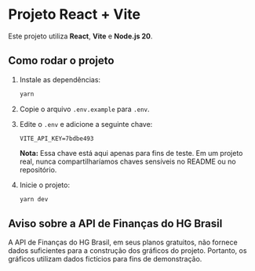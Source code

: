 # Projeto React + Vite

Este projeto utiliza **React**, **Vite** e **Node.js 20**.

## Como rodar o projeto

1. Instale as dependências:
   ```sh
   yarn
   ```

2. Copie o arquivo `.env.example` para `.env`.

3. Edite o `.env` e adicione a seguinte chave:
   ```env
   VITE_API_KEY=7bdbe493
   ```
   **Nota:** Essa chave está aqui apenas para fins de teste. Em um projeto real, nunca compartilharíamos chaves sensíveis no README ou no repositório.

4. Inicie o projeto:
   ```sh
   yarn dev
   ```

## Aviso sobre a API de Finanças do HG Brasil

A API de Finanças do HG Brasil, em seus planos gratuitos, não fornece dados suficientes para a construção dos gráficos do projeto. Portanto, os gráficos utilizam dados fictícios para fins de demonstração.

